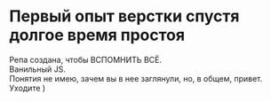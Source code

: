 # Первый опыт верстки спустя долгое время простоя
Репа создана, чтобы ВСПОМНИТЬ ВСЁ.  
Ванильный JS.  
Понятия не имею, зачем вы в нее заглянули, но, в общем, привет. Уходите )